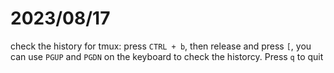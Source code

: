 # 2023/08/17

check the history for tmux:
press `CTRL + b`, then release and press `[`, you can use `PGUP` and `PGDN` on the keyboard to check the historcy. Press `q` to quit
